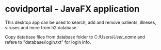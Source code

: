 # covidportal - JavaFX application

This desktop app can be used to search, add and remove patients, illneses, viruses and more from h2 database.

Copy database files from database folder to C:/Users/*User_name* and refere to "database/login.txt" for login info.
